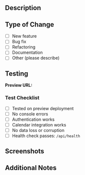 ## Description
<!-- Describe what this PR does and why -->

## Type of Change
- [ ] New feature
- [ ] Bug fix
- [ ] Refactoring
- [ ] Documentation
- [ ] Other (please describe)

## Testing
<!-- Describe how you tested this change -->

**Preview URL:** 
<!-- Vercel will post this automatically -->

### Test Checklist
- [ ] Tested on preview deployment
- [ ] No console errors
- [ ] Authentication works
- [ ] Calendar integration works
- [ ] No data loss or corruption
- [ ] Health check passes: `/api/health`

## Screenshots
<!-- If applicable, add screenshots to help explain your changes -->

## Additional Notes
<!-- Any additional information that reviewers should know -->